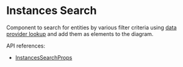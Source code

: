 # Instances Search

Component to search for entities by various filter criteria using [data provider lookup](/docs/concepts/data-provider.md) and add them as elements to the diagram.

API references:
  - [InstancesSearchProps](/docs/api/workspace/interfaces/InstancesSearchProps)
